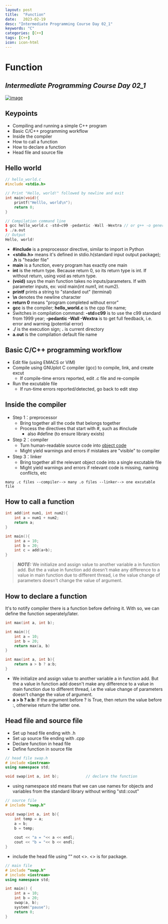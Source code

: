 ```yaml
---
layout: post
title:  "Function"
date:   2023-02-19
desc: "Intermediate Programming Course Day 02_1"
keywords: "C"
categories: [C++]
tags: [C++]
icon: icon-html
---
```


# Function
## _Intermediate Programming Course Day 02_1_

[![image](https://www.freeiconspng.com/thumbs/c-logo-icon/c--logo-icon-0.png)](https://jhu-ip.github.io/cs220-sp23/material.html)

## Keypoints 

- Compiling and running a simple C++ program 
- Basic C/C++ programming workflow 
- Inside the compiler 
- How to call a function
- How to declare a function
- Head file and source file

## Hello world 

```cpp
// hello_world.c
#include <stdio.h>

// Print "Hello, world!" followed by newline and exit
int main(void){
    printf("Helllo, world\n");
    return 0;
}

// Compilation command line 
$ gcc hello_world.c -std=c99 -pedantic -Wall -Wextra // or g++ -o generated_file_name target_file_name,   ex: g++ res hello_world.c
$ ./a.out
// Output 
Hello, world!
```

- **#include** is a preprocessor directive, similar to import in Python 
- **<stdio.h>** means it's defined in stdio.h(standard input output package); **.h** is "header file"
- **main** is a function, every program has exactly one main 
- **int** is the return type. Because return 0, so its return type is int. If without return, using void as return type.
- **(void)** says the main function takes no inputs/parameters. If with parameter inputs, ex: void main(int num1, int num2).
- **printf** prints a string to "standard out" (terminal)
- **\n** denotes the newline character 
- **return 0** means "program completed without error"
- **gcc** is the compiler; **hello_world.c** is the cpp file name; 
- Switches in compilation command: **-std=c99** is to use the c99 standard from 1999 year; **-pedantic -Wall -Wextra** is to get full feedback, i.e. error and warning (potential error)
- **./** is the execution sign; **.** is current directory 
- **a.out** is the compilation default file name 

## Basic C/C++ programming workflow 

- Edit file (using EMACS or VIM)
- Compile using GNUplot C compiler (gcc) to compile, link, and create excut
    - If compile-time errors reported, edit .c file and re-compile 
- Run the excutable file 
    - If run-time errors reported/detected, go back to edit step  


## Inside the compiler 

- Step 1：preprocessor 
    - Bring together all the code that belongs together 
    - Process the directives that start with #, such as #include 
        - also #define (to ensure library exists)
- Step 2：compiler 
    - Turn human-readable source code into [object code](https://en.wikipedia.org/wiki/Object_code) 
    - Might yield warnings and errors if mistakes are "visible" to compiler 
- Step 3：linker 
    - Bring together all the relevant object code into a single excutable file 
    - Might yield warnings and errors if relevant code is missing, naming conflicts, etc
```
many .c files --compiler--> many .o files --linker--> one excutable file 
```

## How to call a function

```cpp
int add(int num1, int num2){
    int a = num1 + num2;
    return a;
}

int main(){
    int a = 10;
    int b = 20;
    int c = add(a+b);
}
```

> **_NOTE:_**  We initialize and assign value to another variable a in function add. But the a value in function add doesn't make any difference to a value in main function due to different thread, i.e the value change of parameters doesn't change the value of argument.

## How to declare a function
It's to notify compiler there is a function before defining it. With so, we can define the function seperately/later.

```cpp
int max(int a, int b);

int main(){
    int a = 10;
    int b = 20;
    return max(a, b)
}

int max(int a, int b){
    return a > b ? a:b;
}
```

- We initialize and assign value to another variable a in function add. But the a value in function add doesn't make any difference to a value in main function due to different thread, i.e the value change of parameters doesn't change the value of argument.
- **a > b ? a:b**: If the argument before ? is True, then return the value before :, otherwise return the latter one.


## Head file and source file 
- Set up head file ending with .h
- Set up source file ending with .cpp
- Declare function in head file 
- Define function in source file 

```cpp
// head file swap.h
# include <iostream>
using namespace std;

void swap(int a, int b);            // declare the function
```
- using namespace std means that we can use names for objects and variables from the standard library without writing "std::cout"


```cpp
// source file
# include "swap.h"

void swap(int a, int b){
    int temp = a;
    a = b;
    b = temp;
    
    cout << "a = "<< a << endl;
    cout << "b = "<< b << endl;
}
```

- include the head file using "" not <>. <> is for package. 
 

```cpp
// main file
# include "swap.h"
# include <iostream>
using namespace std;

int main() {
    int a = 10;
    int b = 20;
    swap(a, b);
    system("pause");
    return 0;
}
```
